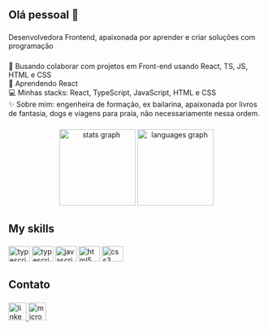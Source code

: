 <h2 align="left">Olá pessoal 👋</h2>

###

<p align="left">Desenvolvedora Frontend, apaixonada por aprender e criar soluções com programação</p>

###

<p align="left">💜 Busando colaborar com projetos em Front-end usando React, TS, JS, HTML e CSS<br>🚀 Aprendendo React<br>💻 Minhas stacks: React, TypeScript, JavaScript, HTML e CSS<br>✨ Sobre mim: engenheira de formação, ex bailarina, apaixonada por livros de fantasia, dogs e viagens para praia, não necessariamente nessa ordem.</p>

###

<div align="center">
  <img src="https://github-readme-stats.vercel.app/api?hide_title=false&hide_rank=false&show_icons=true&include_all_commits=true&count_private=true&disable_animations=false&theme=radical&locale=en&hide_border=false&username=YasminGonc" height="150" alt="stats graph"/>
  <img src="https://github-readme-stats.vercel.app/api/top-langs?locale=en&hide_title=false&layout=compact&card_width=320&langs_count=5&theme=radical&hide_border=false&username=YasminGonc" height="150" alt="languages graph"  />
</div>

<h2 align="left">My skills</h2>

###

<div align="left">
  <img src="https://cdn.jsdelivr.net/gh/devicons/devicon/icons/react/react-original.svg" height="30" width="42" alt="typescript logo"/>
  <img src="https://cdn.jsdelivr.net/gh/devicons/devicon/icons/typescript/typescript-plain.svg" height="30" width="42" alt="typescript logo"/>
  <img src="https://cdn.jsdelivr.net/gh/devicons/devicon/icons/javascript/javascript-original.svg" height="30" width="42" alt="javascript logo"/>
  <img src="https://cdn.jsdelivr.net/gh/devicons/devicon/icons/html5/html5-original.svg" height="30" width="42" alt="html5 logo"/>
  <img src="https://cdn.jsdelivr.net/gh/devicons/devicon/icons/css3/css3-original.svg" height="30" width="42" alt="css3 logo"/>
</div>

<h2 align="left">Contato</h2>

###

<div align="left">
  <a href="https://www.linkedin.com/in/yasmin-goncalves/">
    <img src="https://img.shields.io/static/v1?message=LinkedIn&logo=linkedin&label=&color=0077B5&logoColor=white&labelColor=&style=for-the-badge" height="35" alt="linkedin logo"/>
  </a>
  <a href="mailto:yasmin.goncalves97@hotmail.com">
    <img src="https://img.shields.io/static/v1?message=Outlook&logo=microsoft-outlook&label=&color=0078D4&logoColor=white&labelColor=&style=for-the-badge" height="35" alt="microsoft-outlook logo" />
    <a>
</div>

###




